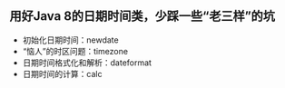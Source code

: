 ## 用好Java 8的日期时间类，少踩一些“老三样”的坑

- 初始化日期时间：newdate
- “恼人”的时区问题：timezone
- 日期时间格式化和解析：dateformat
- 日期时间的计算：calc
